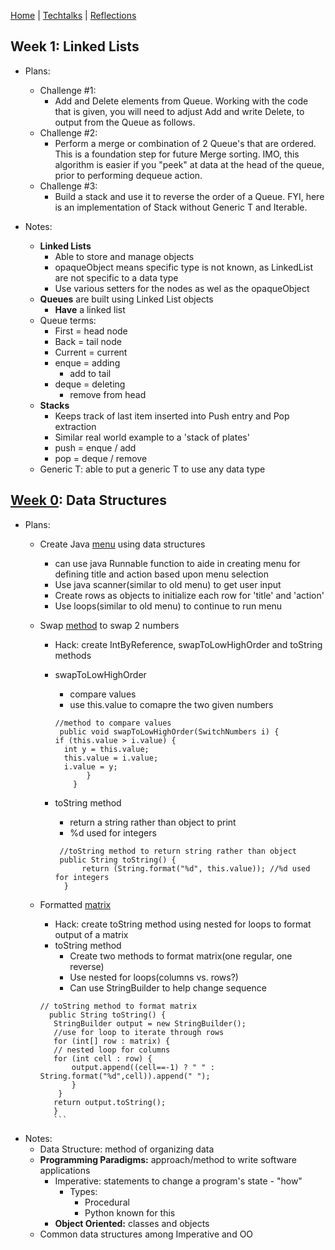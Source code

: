 [Home](https://avabrooks.github.io/avarepository/) | [Techtalks](https://avabrooks.github.io/avarepository/techtalks) | [Reflections](https://avabrooks.github.io/avarepository/reflections) 

## Week 1: Linked Lists
* Plans:
    * Challenge #1:
        * Add and Delete elements from Queue. Working with the code that is given, you will need to adjust Add and write Delete, to output from the Queue as follows.
    * Challenge #2:
        * Perform a merge or combination of 2 Queue's that are ordered. This is a foundation step for future Merge sorting. IMO, this algorithm is easier if you "peek" at data at the head of the queue, prior to performing dequeue action.
    * Challenge #3:
        * Build a stack and use it to reverse the order of a Queue. FYI, here is an implementation of Stack without Generic T and Iterable.

* Notes: 
     * **Linked Lists**
          * Able to store and manage objects
          * opaqueObject means specific type is not known, as LinkedList are not specific to a data type
          * Use various setters for the nodes as wel as the opaqueObject
     * **Queues** are built using Linked List objects
         * **Have** a linked list
     * Queue terms:
          * First = head node
          * Back = tail node
          * Current = current
          * enque = adding
              * add to tail
          * deque = deleting
              * remove from head
     * **Stacks**
          * Keeps track of last item inserted into Push entry and Pop extraction 
          * Similar real world example to a 'stack of plates' 
          * push = enque / add
          * pop = deque / remove
  * Generic T: able to put a generic T to use any data type 


## [Week 0](https://replit.com/@avabrooks/Tri-3-TT0#README.md): Data Structures
 * Plans: 
     - Create Java [menu](https://replit.com/@avabrooks/Tri-3-TT0#src/Menu.java) using data structures
        - can use java Runnable function to aide in creating menu for defining title and action based upon menu selection 
        - Use java scanner(similar to old menu) to get user input
        - Create rows as objects to initialize each row for 'title' and 'action'  
        - Use loops(similar to old menu) to continue to run menu 
       
     - Swap [method](https://replit.com/@avabrooks/Tri-3-TT0#src/SwitchNumbers.java) to swap 2 numbers
        - Hack: create IntByReference, swapToLowHighOrder and toString methods
        - swapToLowHighOrder
          - compare values
          - use this.value to comapre the two given numbers
          ```
          //method to compare values
           public void swapToLowHighOrder(SwitchNumbers i) {
          if (this.value > i.value) {
            int y = this.value;
            this.value = i.value;
            i.value = y;
                 }
              }
          ```
          
        - toString method
          - return a string rather than object to print 
          - %d used for integers
          ```
           //toString method to return string rather than object
           public String toString() {
                return (String.format("%d", this.value)); //%d used for integers 
            }
           ```
     - Formatted [matrix](https://replit.com/@avabrooks/Tri-3-TT0#src/Matrix.java)
        - Hack: create toString method using nested for loops to format output of a matrix
        - toString method
           - Create two methods to format matrix(one regular, one reverse)
           - Use nested for loops(columns vs. rows?)
           - Can use StringBuilder to help change sequence
         ```
         // toString method to format matrix
           public String toString() {
            StringBuilder output = new StringBuilder();
            //use for loop to iterate through rows
            for (int[] row : matrix) {
            // nested loop for columns 
            for (int cell : row) {
                output.append((cell==-1) ? " " : String.format("%d",cell)).append(" "); 
                }
             }
            return output.toString();
            }
            ```
 * Notes: 
     - Data Structure: method of organizing data
     - **Programming Paradigms:** approach/method to write software applications 
          - Imperative: statements to change a program's state - "how"
               - Types:
                    - Procedural
                    - Python known for this 
          - **Object Oriented:** classes and objects
     - Common data structures among Imperative and OO
